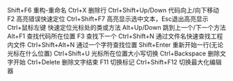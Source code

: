 Shift+F6                    重构-重命名
Ctrl+X                      删除行
Ctrl+Shift+Up/Down          代码向上/向下移动
F2                          高亮错误快速定位
Ctrl+Shift+F7               高亮显示选中文本，Esc退出高亮显示
Ctrl+鼠标左键                快速定位光标处的类或方法
Alt+Up/Down                 跳到上一个/下一个方法
Alt+F1                      查找代码所在位置
F3                          查找下一个
Ctrl+Shift+N                通过文件名快速查找工程内文件
Ctrl+Shift+Alt+N            通过一个字符查找位置
Shift+Enter                 重新开始一行(无论光标在什么位置)
Ctrl+Shift+U                光标所在位置大小写切换
Ctrl+Backspace              删除文字开始
Ctrl+Delete                 删除文字结束
F11                         切换标记
Ctrl+Shift+F12              切换最大化编辑器